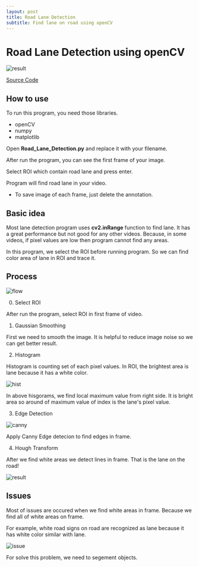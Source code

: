 ```yaml
---
layout: post
title: Road Lane Detection
subtitle: Find lane on road using openCV
---
```


# Road Lane Detection using openCV

![result](https://user-images.githubusercontent.com/50393277/67205550-eea41a00-f44a-11e9-981a-043df2dd0190.png)

[Source Code](https://github.com/think9/Road-Lane-Detection)

## How to use

To run this program, you need those libraries.

* openCV
* numpy
* matplotlib

Open **Road_Lane_Detection.py** and replace it with your filename.

After run the program, you can see the first frame of your image.

Select ROI which contain road lane and press enter.

Program will find road lane in your video.

* To save image of each frame, just delete the annotation.

## Basic idea

Most lane detection program uses **cv2.inRange** function to find lane. It has a great performance but not good for any other videos. Because, in some videos, if pixel values are low then program cannot find any areas.

In this program, we select the ROI before running program. So we can find color area of lane in ROI and trace it.

## Process

![flow](https://user-images.githubusercontent.com/50393277/67205546-ee0b8380-f44a-11e9-9f4a-fc62e569c04e.jpg)

0. Select ROI

After run the program, select ROI in first frame of video.

1. Gaussian Smoothing

First we need to smooth the image. It is helpful to reduce image noise so we can get better result.

2. Histogram

Histogram is counting set of each pixel values. In ROI, the brightest area is lane because it has a white color.

![hist](https://user-images.githubusercontent.com/50393277/67205548-eea41a00-f44a-11e9-91ea-a9783a58799b.png)

In above hisgorams, we find local maximum value from right side. It is bright area so around of maximum value of index is the lane's pixel value.

3. Edge Detection

![canny](https://user-images.githubusercontent.com/50393277/67205552-ef3cb080-f44a-11e9-8fb4-9498aa5814e5.png)


Apply Canny Edge detecion to find edges in frame.

4. Hough Transform

After we find white areas we detect lines in frame. That is the lane on the road!

![result](https://user-images.githubusercontent.com/50393277/67205550-eea41a00-f44a-11e9-981a-043df2dd0190.png)

## Issues

Most of issues are occured when we find white areas in frame. Because we find all of white areas on frame.

For example, white road signs on road are recognized as lane because it has white color similar with lane.

![issue](https://user-images.githubusercontent.com/50393277/67205549-eea41a00-f44a-11e9-960d-bf0643aed27e.png)

For solve this problem, we need to segement objects.
